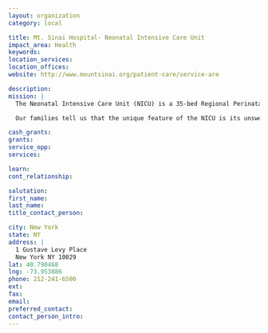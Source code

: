 ```yaml
---
layout: organization
category: local

title: Mt. Sinai Hospital- Neonatal Intensive Care Unit
impact_area: Health
keywords: 
location_services: 
location_offices: 
website: http://www.mountsinai.org/patient-care/service-are

description: 
mission: |
  The Neonatal Intensive Care Unit (NICU) is a 35-bed Regional Perinatal Center (the highest designation for recognizing the ability to care for the most complex patients and provide consultation to other neonatal units in the region). Each year there are more than 700 admissions to the NICU, with approximately 10 percent of the infants being transferred from other institutions. 

  Our families tell us that the unique feature of the NICU is its unswerving dedication to remaining "family-centered". With two full-time social workers on-staff, we can assure the help and resources families require during stressful times. We make our "nesting room"--a private, hotel-like bedroom--available to families prior to discharge to practice caring for their infants in a safe, less intense environment.

cash_grants: 
grants: 
service_opp: 
services: 

learn: 
cont_relationship: 

salutation: 
first_name: 
last_name: 
title_contact_person: 

city: New York
state: NY
address: |
  1 Gustave Levy Place    
  New York NY 10029
lat: 40.790468
lng: -73.953886
phone: 212-241-6500
ext: 
fax: 
email: 
preferred_contact: 
contact_person_intro: 
---
```

